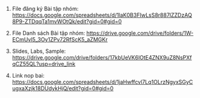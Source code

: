 1.	File đăng ký Bài tập nhóm: 
https://docs.google.com/spreadsheets/d/1laK0B3FIwLsS8r887lZZDzAQ8P9-ZTDqqTa1mvWOtQk/edit?gid=0#gid=0

2.	File Danh sách Bài tập nhóm:
https://drive.google.com/drive/folders/1W-ECmUvl5_3Oy1ZPv72RfScK5_aZMGKr

3.	Slides, Labs, Sample:
https://drive.google.com/drive/folders/17kbUeVK6lOtE4ZNX9uZ8NsPXfqCZ55QL?usp=drive_link

4. Link nop bai:
https://docs.google.com/spreadsheets/d/1jaHwffcvl7Lq1OLrzNgyxSGyCugxaXzjk18DUdykHjQ/edit?gid=0#gid=0
